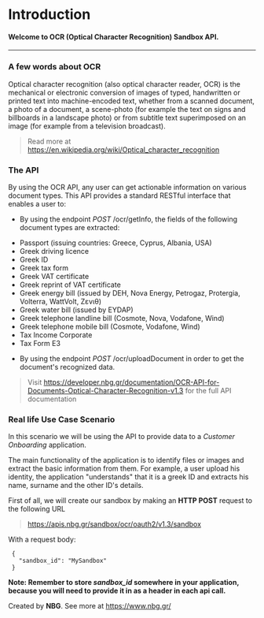 # **Introduction**
#### Welcome to OCR (Optical Character Recognition) Sandbox API.

------------------------------------------------------------------------------------------
### A few words about OCR
Optical character recognition (also optical character reader, OCR) is the mechanical or electronic conversion of images of typed, handwritten or printed text into machine-encoded text, whether from a scanned document, a photo of a document, a scene-photo (for example the text on signs and billboards in a landscape photo) or from subtitle text superimposed on an image (for example from a television broadcast).

> Read more at https://en.wikipedia.org/wiki/Optical_character_recognition

### The API
By using the OCR API, any user can get actionable information on various document types.
This API provides a standard RESTful interface that enables a user to:

* By using the endpoint _POST_ /ocr/getInfo, the fields of the following document types are extracted: 
-  Passport (issuing countries: Greece, Cyprus, Albania, USA)
-  Greek driving licence
-  Greek ID
-  Greek tax form
-  Greek VAT certificate
-  Greek reprint of VAT certificate
-  Greek energy bill (issued by DEH, Nova Energy, Petrogaz, Protergia, Volterra, WattVolt, Ζενιθ)
-  Greek water bill (issued by EYDAP)
-  Greek telephone landline bill (Cosmote, Nova, Vodafone, Wind)
-  Greek telephone mobile bill (Cosmote, Vodafone, Wind)
-  Tax Income Corporate
-  Tax Form E3

* By using the endpoint _POST_ /ocr/uploadDocument in order to get the document's recognized data. 

> Visit https://developer.nbg.gr/documentation/OCR-API-for-Documents-Optical-Character-Recognition-v1.3
> for the full API documentation

### Real life Use Case Scenario
In this scenario we will be using the API to provide data to a *Customer Onboarding* application.

The main functionality of the application is to identify files or images and extract the basic information from them. For example, a user upload his identity, the application "understands" that it is a greek ID and extracts his name, surname and the other ID's details.

First of all, we will create our sandbox by making an **HTTP POST** request to the following URL
> https://apis.nbg.gr/sandbox/ocr/oauth2/v1.3/sandbox

With a request body:
```
 {
   "sandbox_id": "MySandbox"
 }
``` 


**Note: Remember to store *sandbox_id* somewhere in your application, because you will need to provide it in as a header
in each api call.**

Created by **NBG**. 
See more at https://www.nbg.gr/ 

